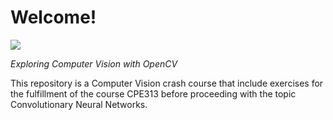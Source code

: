 # Welcome!
<img src = "[[https://www.google.com/url?sa=i&url=https%3A%2F%2Fgiphy.com%2Fexplore%2Fcode-pink&psig=AOvVaw0POnyWQH0iqEm3KcuHql5C&ust=1708530764860000&source=images&cd=vfe&opi=89978449&ved=0CBIQjRxqFwoTCLCflJijuoQDFQAAAAAdAAAAABAI](https://giphy.com/gifs/cat-kitten-computer-3oKIPnAiaMCws8nOsE)](https://media.giphy.com/media/v1.Y2lkPTc5MGI3NjExc2xweTVqb3NpN3A3cWc3YXg1cGk5emhubzU3cWZwazRycGt4ODZ5eCZlcD12MV9pbnRlcm5hbF9naWZfYnlfaWQmY3Q9Zw/3oKIPnAiaMCws8nOsE/giphy.gif)"/>

*Exploring Computer Vision with OpenCV*

This repository is a Computer Vision crash course that include exercises for the fulfillment of the course CPE313 before proceeding with the topic Convolutionary Neural Networks.
